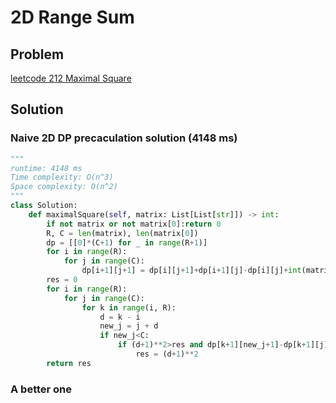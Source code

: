 # 2D Range Sum
## Problem 
[leetcode 212 Maximal Square](https://leetcode.com/problems/maximal-square/)

## Solution 
### Naive 2D DP precaculation solution (4148 ms)

```python
"""
runtime: 4148 ms
Time complexity: O(n^3)
Space complexity: O(n^2)
"""
class Solution:
    def maximalSquare(self, matrix: List[List[str]]) -> int:
        if not matrix or not matrix[0]:return 0
        R, C = len(matrix), len(matrix[0])
        dp = [[0]*(C+1) for _ in range(R+1)]
        for i in range(R):
            for j in range(C):
                dp[i+1][j+1] = dp[i][j+1]+dp[i+1][j]-dp[i][j]+int(matrix[i][j])
        res = 0
        for i in range(R):
            for j in range(C):
                for k in range(i, R):
                    d = k - i
                    new_j = j + d
                    if new_j<C:
                        if (d+1)**2>res and dp[k+1][new_j+1]-dp[k+1][j]-dp[i][new_j+1]+dp[i][j]==(d+1)**2:
                            res = (d+1)**2
        return res

```

### A better one
